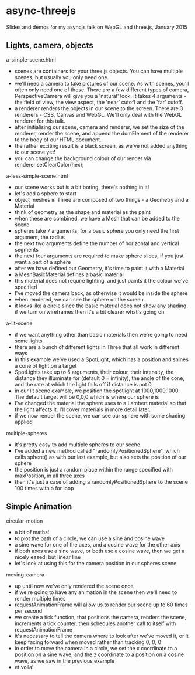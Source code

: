 async-threejs
=============

Slides and demos for my asyncjs talk on WebGL and three.js, January 2015

Lights, camera, objects
-----------------------

a-simple-scene.html
- scenes are containers for your three.js objects. You can have multiple scenes, but usually you only need one.
- we'll need a camera to take pictures of our scene. As with scenes, you'll often only need one of these. There are a few different types of camera, PerspectiveCamera will give you a 'natural' look. It takes 4 arguments - the field of view, the view aspect, the 'near' cutoff and the 'far' cutoff.
- a renderer renders the objects in our scene to the screen. There are 3 renderers - CSS, Canvas and WebGL. We'll only deal with the WebGL renderer for this talk.
- after initialising our scene, camera and renderer, we set the size of the renderer, render the scene, and append the domElement of the renderer to the body of our HTML document.
- the rather exciting result is a black screen, as we've not added anything to our scene yet!
- you can change the background colour of our render via renderer.setClearColor(hex);

a-less-simple-scene.html
- our scene works but is a bit boring, there's nothing in it!
- let's add a sphere to start
- object meshes in Three are composed of two things - a Geometry and a Material
- think of geometry as the shape and material as the paint
- when these are combined, we have a Mesh that can be added to the scene
- spheres take 7 arguments, for a basic sphere you only need the first argument, the radius
- the next two arguments define the number of horizontal and vertical segments
- the next four arguments are required to make sphere slices, if you just want a part of a sphere
- after we have defined our Geometry, it's time to paint it with a Material
- a MeshBasicMaterial defines a basic material
- this material does not require lighting, and just paints it the colour we've specified
- I've moved the camera back, as otherwise it would be inside the sphere
- when rendered, we can see the sphere on the screen.
- it looks like a circle since the basic material does not show any shading, if we turn on wireframes then it's a bit clearer what's going on

a-lit-scene
- if we want anything other than basic materials then we're going to need some lights
- there are a bunch of different lights in Three that all work in different ways
- in this example we've used a SpotLight, which has a position and shines a cone of light on a target
- SpotLights take up to 5 arguments, their colour, their intensity, the distance they illuminate for (default 0 = infinity), the angle of the cone, and the rate at which the light falls off if distance is not 0
- in our lit scene example, we position the spotlight at 1000,1000,1000. The default target will be 0,0,0 which is where our sphere is
- I've changed the material the sphere uses to a Lambert material so that the light affects it. I'll cover materials in more detail later.
- if we now render the scene, we can see our sphere with some shading applied

multiple-spheres
- it's pretty easy to add multiple spheres to our scene
- I've added a new method called "randomlyPositionedSphere", which calls sphere() as with our last example, but also sets the position of our sphere
- the position is just a random place within the range specified with maxPosition, in all three axes
- then it's just a case of adding a randomlyPositionedSphere to the scene 100 times with a for loop

Simple Animation
----------------

circular-motion
- a bit of maths!
- to plot the path of a circle, we can use a sine and cosine wave
- a sine wave for one of the axes, and a cosine wave for the other axis
- if both axes use a sine wave, or both use a cosine wave, then we get a nicely eased, but linear line
- let's look at using this for the camera position in our spheres scene

moving-camera
- up until now we've only rendered the scene once
- if we're going to have any animation in the scene then we'll need to render multiple times
- requestAnimationFrame will allow us to render our scene up to 60 times per second
- we create a tick function, that positions the camera, renders the scene, increments a tick counter, then schedules another call to itself with requestAnimationFrame
- it's necessary to tell the camera where to look after we've moved it, or it keep facing forward when moved rather than tracking 0, 0, 0
- in order to move the camera in a circle, we set the x coordinate to a position on a sine wave, and the z coordinate to a position on a cosine wave, as we saw in the previous example
- et voila!
